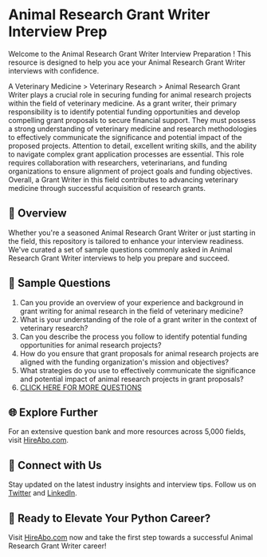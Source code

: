 # Animal Research Grant Writer Interview Prep

Welcome to the Animal Research Grant Writer Interview Preparation ! This resource is designed to help you ace your Animal Research Grant Writer interviews with confidence.

A Veterinary Medicine > Veterinary Research > Animal Research Grant Writer plays a crucial role in securing funding for animal research projects within the field of veterinary medicine. As a grant writer, their primary responsibility is to identify potential funding opportunities and develop compelling grant proposals to secure financial support. They must possess a strong understanding of veterinary medicine and research methodologies to effectively communicate the significance and potential impact of the proposed projects. Attention to detail, excellent writing skills, and the ability to navigate complex grant application processes are essential. This role requires collaboration with researchers, veterinarians, and funding organizations to ensure alignment of project goals and funding objectives. Overall, a Grant Writer in this field contributes to advancing veterinary medicine through successful acquisition of research grants.

## 🚀 Overview

Whether you're a seasoned Animal Research Grant Writer or just starting in the field, this repository is tailored to enhance your interview readiness. We've curated a set of sample questions commonly asked in Animal Research Grant Writer interviews to help you prepare and succeed.

## 📝 Sample Questions

1. Can you provide an overview of your experience and background in grant writing for animal research in the field of veterinary medicine?
2. What is your understanding of the role of a grant writer in the context of veterinary research?
3. Can you describe the process you follow to identify potential funding opportunities for animal research projects?
4. How do you ensure that grant proposals for animal research projects are aligned with the funding organization's mission and objectives?
5. What strategies do you use to effectively communicate the significance and potential impact of animal research projects in grant proposals?
6. [CLICK HERE FOR MORE QUESTIONS](https://hireabo.com/job/24_2_42/Animal%20Research%20Grant%20Writer)

## 🌐 Explore Further

For an extensive question bank and more resources across 5,000 fields, visit [HireAbo.com](https://www.hireabo.com).

## 📱 Connect with Us

Stay updated on the latest industry insights and interview tips. Follow us on [Twitter](https://twitter.com/hireabo) and [LinkedIn](https://www.linkedin.com/in/hire-abo-3609972a8/).

## 🚀 Ready to Elevate Your Python Career?

Visit [HireAbo.com](https://www.hireabo.com) now and take the first step towards a successful Animal Research Grant Writer career!